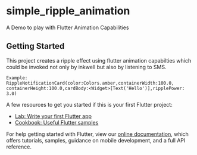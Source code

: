 # simple_ripple_animation

A Demo to play with Flutter Animation Capabilities

## Getting Started

This project creates a ripple effect using flutter animation capabilties which could be invoked not only by inkwell but also by listening to SMS.

```
Example: RippleNotificationCard(color:Colors.amber,containerWidth:100.0, containerHeight:100.0,cardBody:<Widget>[Text('Hello')],ripplePower: 3.0)
```

A few resources to get you started if this is your first Flutter project:

- [Lab: Write your first Flutter app](https://flutter.io/docs/get-started/codelab)
- [Cookbook: Useful Flutter samples](https://flutter.io/docs/cookbook)

For help getting started with Flutter, view our 
[online documentation](https://flutter.io/docs), which offers tutorials, 
samples, guidance on mobile development, and a full API reference.
